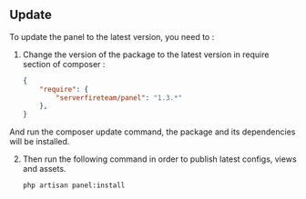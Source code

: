 ## Update

To update the panel to the latest version, you need to :

1. Change the version of the package to the latest version in require section of composer :

    ```json
    {
        "require": {
            "serverfireteam/panel": "1.3.*"
        },
    }
    ```

And run the composer update command, the package and its dependencies will be installed.

2. Then run the following command in order to publish latest configs, views and assets.

    ```bash
    php artisan panel:install

    ```
